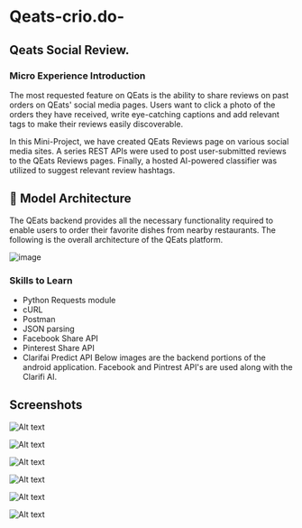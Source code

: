 # Qeats-crio.do-
## Qeats Social Review.
### Micro Experience Introduction

The most requested feature on QEats is the ability to share reviews on past orders on QEats' social media pages. Users want to click a photo of the orders they have received, write eye-catching captions and add relevant tags to make their reviews easily discoverable. 

In this Mini-Project, we have created QEats Reviews page on various social media sites. A series REST APIs were used to post user-submitted reviews to the QEats Reviews pages. Finally, a hosted AI-powered classifier was utilized to suggest relevant review hashtags.

## 🎯 Model Architecture

The QEats backend provides all the necessary functionality required to enable users to order their favorite dishes from nearby restaurants. The following is the overall architecture of the QEats platform.

![image](https://github.com/HarshCasper/QEats/blob/master/model_architecture.png)

### Skills to Learn
* Python Requests module
* cURL
* Postman
* JSON parsing
* Facebook Share API
* Pinterest Share API
* Clarifai Predict API
Below images are the backend portions of the android application.
Facebook and Pintrest API's are used along with the Clarifi AI.

## Screenshots

![Alt text](/screenshots/11.jpeg?raw=true "Optional Title")


![Alt text](/screenshots/12.jpeg?raw=true "Optional Title")

![Alt text](/screenshots/13.jpeg?raw=true "Optional Title")

![Alt text](/screenshots/14.jpeg?raw=true "Optional Title")

![Alt text](/screenshots/15.jpeg?raw=true "Optional Title")

![Alt text](/screenshots/16.jpeg?raw=true "Optional Title")
